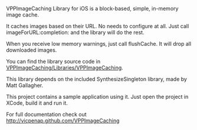  VPPImageCaching Library for iOS is a block-based, simple, in-memory image cache.
 
 It caches images based on their URL. No needs to configure at all. Just call
 imageForURL:completion: and the library will do the rest.
 
 When you receive low memory warnings, just call flushCache. It will drop all
 downloaded images.

 You can find the library source code in [VPPImageCaching/Libraries/VPPImageCaching](https://github.com/vicpenap/VPPImageCaching/tree/master/VPPImageCaching/Libraries/VPPImageCaching).
 
 This library depends on the included SynthesizeSingleton library,
 made by Matt Gallagher.

 This project contains a sample application using it. Just open the project in 
 XCode, build it and run it. 


 For full documentation check out 
 http://vicpenap.github.com/VPPImageCaching
